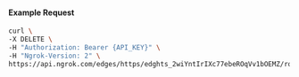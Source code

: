 <!-- Code generated for API Clients. DO NOT EDIT. -->

#### Example Request

```bash
curl \
-X DELETE \
-H "Authorization: Bearer {API_KEY}" \
-H "Ngrok-Version: 2" \
https://api.ngrok.com/edges/https/edghts_2wiYntIrIXc77ebeROqVv1bOEMZ/routes/edghtsrt_2wiYnxmEsjeIvDWYSaUCeU2E7WT/oauth
```
